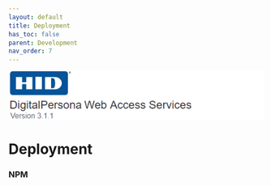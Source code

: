 ```yaml
---
layout: default
title: Deployment
has_toc: false
parent: Development
nav_order: 7
---
```


![](../../docs/assets/HID-DPAM-svcs.png)
# Deployment

### NPM
